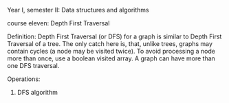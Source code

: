 Year I, semester II: Data structures and algorithms

course eleven: Depth First Traversal 

Definition: Depth First Traversal (or DFS) for a graph is similar to Depth First Traversal of a tree. The only catch here is, that, unlike trees, graphs may contain cycles (a node may be visited twice). To avoid processing a node more than once, use a boolean visited array. A graph can have more than one DFS traversal.

 Operations:
 1) DFS algorithm
